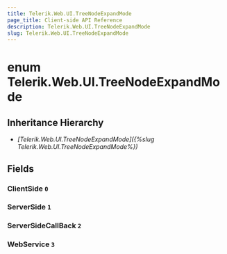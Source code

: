 ```yaml
---
title: Telerik.Web.UI.TreeNodeExpandMode
page_title: Client-side API Reference
description: Telerik.Web.UI.TreeNodeExpandMode
slug: Telerik.Web.UI.TreeNodeExpandMode
---
```


# enum Telerik.Web.UI.TreeNodeExpandMode

## Inheritance Hierarchy

* *[Telerik.Web.UI.TreeNodeExpandMode]({%slug Telerik.Web.UI.TreeNodeExpandMode%})*

## Fields

### ClientSide `0`

### ServerSide `1`

### ServerSideCallBack `2`

### WebService `3`


